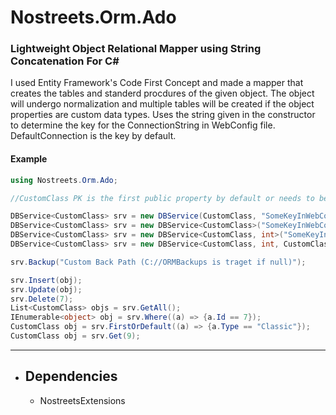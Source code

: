 # Nostreets.Orm.Ado
###  Lightweight Object Relational Mapper using String Concatenation For C#
I used Entity Framework's Code First Concept and made a mapper that creates the tables and standerd procdures of the given object. The object will undergo normalization and multiple tables will be created if the object properties are custom data types. Uses the string given in the constructor to determine the key for the ConnectionString in WebConfig file. DefaultConnection is the key by default.

#### Example
```C#
using Nostreets.Orm.Ado;

//CustomClass PK is the first public property by default or needs to be targeted via [Key] attribute and is an type of Int32, Guid, or String and contains Id in the name to be managed by DBService...

DBService<CustomClass> srv = new DBService(CustomClass, "SomeKeyInWebConfig");
DBService<CustomClass> srv = new DBService<CustomClass>("SomeKeyInWebConfig");
DBService<CustomClass> srv = new DBService<CustomClass, int>("SomeKeyInWebConfig");
DBService<CustomClass> srv = new DBService<CustomClass, int, CustomClassAddRequest, CustomClassUpdateRequest>("SomeKeyInWebConfig");

srv.Backup("Custom Back Path (C://ORMBackups is traget if null)");

srv.Insert(obj);
srv.Update(obj);
srv.Delete(7);
List<CustomClass> objs = srv.GetAll();
IEnumerable<object> obj = srv.Where((a) => {a.Id == 7});
CustomClass obj = srv.FirstOrDefault((a) => {a.Type == "Classic"});
CustomClass obj = srv.Get(9);
```

***

- Dependencies
  - 
    - NostreetsExtensions